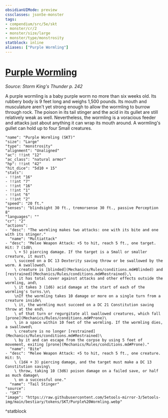 ```yaml
---
obsidianUIMode: preview
cssclasses: json5e-monster
tags:
- compendium/src/5e/skt
- monster/cr/2
- monster/size/large
- monster/type/monstrosity
statblock: inline
aliases: ["Purple Wormling"]
---
```

# [Purple Wormling](Mechanics\bestiary\monstrosity/purple-wormling-skt.md)
*Source: Storm King's Thunder p. 242*  

A purple wormling is a baby purple worm no more than six weeks old. Its rubbery body is 9 feet long and weighs 1,500 pounds. Its mouth and musculature aren't yet strong enough to allow the wormling to burrow through rock. The poison in its tail stinger and the acid in its gullet are still relatively weak as well. Nevertheless, the wormling is a voracious feeder and attacks just about anything it can wrap its mouth around. A wormling's gullet can hold up to four Small creatures.

```statblock
"name": "Purple Wormling (SKT)"
"size": "Large"
"type": "monstrosity"
"alignment": "Unaligned"
"ac": !!int "12"
"ac_class": "natural armor"
"hp": !!int "42"
"hit_dice": "5d10 + 15"
"stats":
- !!int "16"
- !!int "7"
- !!int "16"
- !!int "1"
- !!int "6"
- !!int "2"
"speed": "20 ft."
"senses": "blindsight 30 ft., tremorsense 30 ft., passive Perception 8"
"languages": ""
"cr": "2"
"actions":
- "desc": "The wormling makes two attacks: one with its bite and one with its stinger."
  "name": "Multiattack"
- "desc": "Melee Weapon Attack: +5 to hit, reach 5 ft., one target. Hit: 7 (1d8\
    \ + 5) piercing damage. If the target is a Small or smaller creature, it must\
    \ succeed on a DC 13 Dexterity saving throw or be swallowed by the worm. A swallowed\
    \ creature is [blinded](Mechanics/Rules/conditions.md#Blinded) and [restrained](Mechanics/Rules/conditions.md#Restrained),\
    \ it has total cover against attacks and other effects outside the wormling, and\
    \ it takes 3 (1d6) acid damage at the start of each of the wormling's turns.\n\
    \nIf the wormling takes 10 damage or more on a single turn from a creature inside\
    \ it, the wormling must succeed on a DC 21 Constitution saving throw at the end\
    \ of that turn or regurgitate all swallowed creatures, which fall [prone](Mechanics/Rules/conditions.md#Prone)\
    \ in a space within 10 feet of the wormling. If the wormling dies, a swallowed\
    \ creature is no longer [restrained](Mechanics/Rules/conditions.md#Restrained)\
    \ by it and can escape from the corpse by using 5 feet of movement, exiting [prone](Mechanics/Rules/conditions.md#Prone)."
  "name": "Bite"
- "desc": "Melee Weapon Attack: +5 to hit, reach 5 ft., one creature. Hit: 5\
    \ (1d4 + 3) piercing damage, and the target must make a DC 13 Constitution saving\
    \ throw, taking 10 (3d6) poison damage on a failed save, or half as much damage\
    \ on a successful one."
  "name": "Tail Stinger"
"source":
- "SKT"
"image": "https://raw.githubusercontent.com/5etools-mirror-3/5etools-img/main/bestiary/tokens/SKT/Purple%20Wormling.webp"
```
^statblock